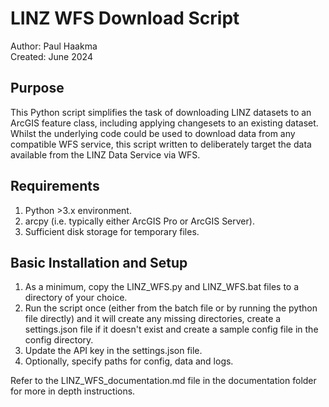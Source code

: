 # LINZ WFS Download Script  

Author: Paul Haakma  
Created: June 2024   

## Purpose  
This Python script simplifies the task of downloading LINZ datasets to an ArcGIS feature class, including applying changesets to an existing dataset.  
Whilst the underlying code could be used to download data from any compatible WFS service, this script written to deliberately target the data available from the LINZ Data Service via WFS. 

## Requirements  
1. Python >3.x environment.  
2. arcpy (i.e. typically either ArcGIS Pro or ArcGIS Server).  
3. Sufficient disk storage for temporary files.  

## Basic Installation and Setup  
1. As a minimum, copy the LINZ_WFS.py and LINZ_WFS.bat files to a directory of your choice.    
2. Run the script once (either from the batch file or by running the python file directly) and it will create any missing directories, create a settings.json file if it doesn't exist and create a sample config file in the config directory.  
3. Update the API key in the settings.json file.
4. Optionally, specify paths for config, data and logs.  

Refer to the LINZ_WFS_documentation.md file in the documentation folder for more in depth instructions.  